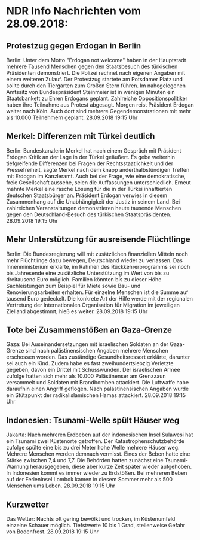 # NDR Info Nachrichten vom 28.09.2018:


## Protestzug gegen Erdogan in Berlin
Berlin: Unter dem Motto "Erdogan not welcome" haben in der Hauptstadt mehrere Tausend Menschen gegen den Staatsbesuch des türkischen Präsidenten demonstriert. Die Polizei rechnet nach eigenen Angaben mit einem weiteren Zulauf. Der Protestzug startete am Potsdamer Platz und sollte durch den Tiergarten zum Großen Stern führen. Im nahegelegenen Amtssitz von Bundespräsident Steinmeier ist in wenigen Minuten ein Staatsbankett zu Ehren Erdogans geplant. Zahlreiche Oppositionspolitiker haben ihre Teilnahme aus Protest abgesagt. Morgen reist Präsident Erdogan weiter nach Köln. Auch dort sind mehrere Gegendemonstrationen mit mehr als 10.000 Teilnehmern geplant. 28.09.2018 19:15 Uhr 

## Merkel: Differenzen mit Türkei deutlich
Berlin:	Bundeskanzlerin Merkel hat nach einem Gespräch mit Präsident Erdogan Kritik an der Lage in der Türkei geäußert. Es gebe weiterhin tiefgreifende Differenzen bei Fragen der Rechtsstaatlichkeit und der Pressefreiheit, sagte Merkel nach dem knapp anderthalbstündigen Treffen mit Erdogan im Kanzleramt. Auch bei der Frage, wie eine demokratische, freie Gesellschaft aussehe, seien die Auffassungen unterschiedlich. Erneut mahnte Merkel eine rasche Lösung für die in der Türkei inhaftierten deutschen Staatsbürger an. Präsident Erdogan verwies in diesem Zusammenhang auf die Unabhängigkeit der Justiz in seinem Land. Bei zahlreichen Veranstaltungen demonstrieren heute tausende Menschen gegen den Deutschland-Besuch des türkischen Staatspräsidenten. 28.09.2018 19:15 Uhr 

## Mehr Unterstützung für ausreisende Flüchtlinge
Berlin: Die Bundesregierung will mit zusätzlichen finanziellen Mitteln noch mehr Flüchtlinge dazu bewegen, Deutschland wieder zu verlassen. Das Innenministerium erklärte, im Rahmen des Rückkehrerprogramms sei noch bis Jahresende eine zusätzliche Unterstützung im Wert von bis zu dreitausend Euro möglich. Familien könnten bis zu dieser Höhe Sachleistungen zum Beispiel für Miete sowie Bau- und Renovierungsarbeiten erhalten. Für einzelne Menschen ist die Summe auf tausend Euro gedeckelt. Die konkrete Art der Hilfe werde mit der regionalen Vertretung der Internationalen Organisation für Migration im jeweiligen Zielland abgestimmt, hieß es weiter. 28.09.2018 19:15 Uhr 

## Tote bei Zusammenstößen an Gaza-Grenze
Gaza: Bei Auseinandersetzungen mit israelischen Soldaten an der Gaza-Grenze sind nach palästinensischen Angaben mehrere Menschen erschossen worden. Das zuständige Gesundheitsressort erklärte, darunter sei auch ein Kind. Zudem habe es fast zweihundertsiebzig Verletzte gegeben, davon ein Drittel mit Schusswunden. Der israelischen Armee zufolge hatten sich mehr als 10.000 Palästinenser am Grenzzaun versammelt und Soldaten mit Brandbomben attackiert. Die Luftwaffe habe daraufhin einen Angriff geflogen. Nach palästinensischen Angaben wurde ein Stützpunkt der radikalislamischen Hamas attackiert. 28.09.2018 19:15 Uhr 

## Indonesien: Tsunami-Welle spült Häuser weg
Jakarta: Nach mehreren Erdbeben auf der indonesischen Insel Sulawesi hat ein Tsunami zwei Küstenorte getroffen. Der Katastrophenschutzbehörde zufolge spülte eine bis zu drei Meter hohe Welle mehrere Häuser weg. Mehrere Menschen werden demnach vermisst. Eines der Beben hatte eine Stärke zwischen 7,4 und 7,7. Die Behörden hatten zunächst eine Tsunami-Warnung herausgegeben, diese aber kurze Zeit später wieder aufgehoben. In Indonesien kommt es immer wieder zu Erdstößen. Bei mehreren Beben auf der Ferieninsel Lombok kamen in diesem Sommer mehr als 500 Menschen ums Leben. 28.09.2018 19:15 Uhr 

## Kurzwetter
Das Wetter:
Nachts oft gering bewölkt und trocken, im Küstenumfeld einzelne Schauer möglich. Tiefstwerte 10 bis 1 Grad, stellenweise Gefahr von Bodenfrost. 28.09.2018 19:15 Uhr 
